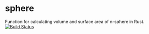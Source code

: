 # sphere
Function for calculating volume and surface area of n-sphere in Rust.
[![Build 
Status](https://travis-ci.org/WaDelma/sphere.svg)](https://travis-ci.org/WaDelma/sphere)
